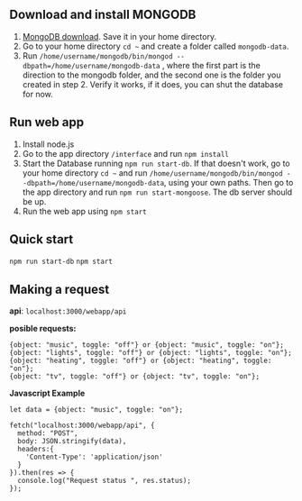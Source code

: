 ## Download and install MONGODB
1. [MongoDB download](https://www.mongodb.com/download-center/community). Save it in your home directory.
2. Go to your home directory `cd ~` and create a folder called `mongodb-data`.
3. Run `/home/username/mongodb/bin/mongod --dbpath=/home/username/mongodb-data` , where the first part is the direction to the mongodb folder, and the second one is the folder you created in step 2. Verify it works, if it does, you can shut the database for now.

## Run web app
1. Install node.js
2. Go to the app directory `/interface` and run `npm install`
3. Start the Database running `npm run start-db`. If that doesn't work, go to your home directory `cd ~` and run `/home/username/mongodb/bin/mongod --dbpath=/home/username/mongodb-data`, using your own paths. Then go to the app directory and run `npm run start-mongoose`. The db server should be up.
4. Run the web app using `npm start`

## Quick start
`npm run start-db`
`npm start`


## Making a request

**api**: `localhost:3000/webapp/api`

**posible requests:**

```
{object: "music", toggle: "off"} or {object: "music", toggle: "on"};
{object: "lights", toggle: "off"} or {object: "lights", toggle: "on"};
{object: "heating", toggle: "off"} or {object: "heating", toggle: "on"};
{object: "tv", toggle: "off"} or {object: "tv", toggle: "on"};
```

**Javascript Example**
```
let data = {object: "music", toggle: "on"};

fetch("localhost:3000/webapp/api", {
  method: "POST", 
  body: JSON.stringify(data),
  headers:{
    'Content-Type': 'application/json'
  }
}).then(res => {
  console.log("Request status ", res.status);
});
```